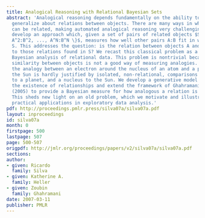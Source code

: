 ```yaml
---
title: Analogical Reasoning with Relational Bayesian Sets
abstract: 'Analogical reasoning depends fundamentally on the ability to learn and
  generalize about relations between objects. There are many ways in which objects
  can be related, making automated analogical reasoning very challenging. Here we
  develop an approach which, given a set of pairs of related objects $S = \{A^1:B^1,
  A^2:B^2, ..., A^N:B^N \}$, measures how well other pairs A:B fit in with the set
  S. This addresses the question: is the relation between objects A and B analogous
  to those relations found in S? We recast this classical problem as a problem of
  Bayesian analysis of relational data. This problem is nontrivial because direct
  similarity between objects is not a good way of measuring analogies. For instance,
  the analogy between an electron around the nucleus of an atom and a planet around
  the Sun is hardly justified by isolated, non-relational, comparisons of an electron
  to a planet, and a nucleus to the Sun. We develop a generative model for predicting
  the existence of relationships and extend the framework of Ghahramani and Heller
  (2005) to provide a Bayesian measure for how analogous a relation is to other relations.
  This sheds new light on an old problem, which we motivate and illustrate through
  practical applications in exploratory data analysis.'
pdf: http://proceedings.pmlr.press/silva07a/silva07a.pdf
layout: inproceedings
id: silva07a
month: 0
firstpage: 500
lastpage: 507
page: 500-507
origpdf: http://jmlr.org/proceedings/papers/v2/silva07a/silva07a.pdf
sections: 
author:
- given: Ricardo
  family: Silva
- given: Katherine A.
  family: Heller
- given: Zoubin
  family: Ghahramani
date: 2007-03-11
publisher: PMLR
---
```

